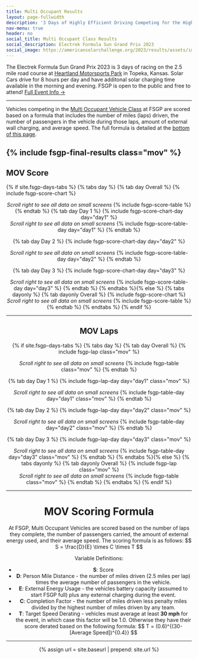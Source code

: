 ```yaml
---
title: Multi Occupant Results
layout: page-fullwidth
description: '3 Days of Highly Efficient Driving Competing for the Highest Score'
nav-menu: true
header: no
social_title: Multi Occupant Class Results
social_description: Electrek Formula Sun Grand Prix 2023
social_image: https://americansolarchallenge.org/2023/results/assets/images/app_state_track.jpg
---
```



The Electrek Formula Sun Grand Prix 2023 is 3 days of racing on the 2.5 mile road course at [Heartland Motorsports Park](http://heartlandmotorsports.us/) in Topeka, Kansas. Solar Cars drive for 8 hours per day and have additonal solar charging time available in the morning and evening. FSGP is open to the public and free to attend! [Full Event Info →](https://www.americansolarchallenge.org/the-competition/2023-formula-sun-grand-prix/)

-----

Vehicles competing in the [Multi Occupant Vehicle Class](https://www.americansolarchallenge.org/the-competition/vehicle-classes/) at FSGP are scored based on a formula that includes the number of miles (laps) driven, the number of passengers in the vehicle during those laps, amount of external wall charging, and average speed. The full formula is detailed at the [bottom of this page](#mov-scoring-formula). 

{% include fsgp-final-results class="mov" %}
-----
## MOV Score
{% if site.fsgp-days-tabs %}
{% tabs day %}
{% tab day Overall %}
{% include fsgp-score-chart %}
<br>
<div style="margin:auto; text-align:center;"> <i> Scroll right to see all data on small screens </i>
{% include fsgp-score-table %}
{% endtab %}
{% tab day Day 1 %}
{% include fsgp-score-chart-day day="day1" %}
<br>
<div style="margin:auto; text-align:center;"> <i> Scroll right to see all data on small screens </i>
{% include fsgp-score-table-day day="day1" %}
{% endtab %}

{% tab day Day 2 %}
{% include fsgp-score-chart-day day="day2" %}
<br>
<div style="margin:auto; text-align:center;"> <i> Scroll right to see all data on small screens </i>
{% include fsgp-score-table-day day="day2" %}
{% endtab %}

{% tab day Day 3 %}
{% include fsgp-score-chart-day day="day3" %}
<br>
<div style="margin:auto; text-align:center;"> <i> Scroll right to see all data on small screens </i>
{% include fsgp-score-table-day day="day3" %}
{% endtab %}
{% endtabs %}{% else %}
{% tabs dayonly %}
{% tab dayonly Overall %}
{% include fsgp-score-chart %}
<br>
<div style="margin:auto; text-align:center;"> <i> Scroll right to see all data on small screens </i>
{% include fsgp-score-table %}
{% endtab %}
{% endtabs %}
{% endif %}

-----
## MOV Laps
{% if site.fsgp-days-tabs %}
{% tabs day %}
{% tab day Overall %}
{% include fsgp-lap class="mov" %}
<br>
<div style="margin:auto; text-align:center;"> <i> Scroll right to see all data on small screens </i>
{% include fsgp-table class="mov" %}
{% endtab %}

{% tab day Day 1 %}
{% include fsgp-lap-day day="day1" class="mov" %}
<br>
<div style="margin:auto; text-align:center;"> <i> Scroll right to see all data on small screens </i>
{% include fsgp-table-day day="day1" class="mov" %}
{% endtab %}

{% tab day Day 2 %}
{% include fsgp-lap-day day="day2" class="mov" %}
<br>
<div style="margin:auto; text-align:center;"> <i> Scroll right to see all data on small screens </i>
{% include fsgp-table-day day="day2" class="mov" %}
{% endtab %}

{% tab day Day 3 %}
{% include fsgp-lap-day day="day3" class="mov" %}
<br>
<div style="margin:auto; text-align:center;"> <i> Scroll right to see all data on small screens </i>
{% include fsgp-table-day day="day3" class="mov" %}
{% endtab %}
{% endtabs %}{% else %}
{% tabs dayonly %}
{% tab dayonly Overall %}
{% include fsgp-lap class="mov" %}
<br>
<div style="margin:auto; text-align:center;"> <i> Scroll right to see all data on small screens </i>
{% include fsgp-table class="mov" %}
{% endtab %}
{% endtabs %}
{% endif %}

-----

# MOV Scoring Formula

At FSGP, Multi Occupant Vehicles are scored based on the number of laps they complete, the number of passengers carried, the amount of external energy used, and their average speed. The scoring formula is as follows: \$$ S = \frac{D}{E} \times C \times T $$

Variable Definitions: 
- __S__: Score
- __D__: Person  Mile Distance - the number of miles driven (2.5 miles per lap) times the average number of passengers in the vehicle. 
- __E__: External Energy Usage - the vehicles battery capacity (assumed to start FSGP full) plus any external charging during the event. 
- __C__: Completion Factor - the number of miles driven less penalty miles divided by the highest number of miles driven by any team. 
- __T__: Target Speed Derating - vehicles must average at least <b>30 mph</b> for the event, in which case this factor will be 1.0. Otherwise they have their score derated based on the following formula: \$$ T = (0.6)^{(30-[Average Speed])^{0.4}} $$

-----

{% assign url = site.baseurl | prepend: site.url %}
<link rel="stylesheet" href="{{ url }}/assets/css/tabs.css">
<script src="{{ url }}/assets/js/tabs.js"></script>
<script type="text/javascript" async
  src="https://cdnjs.cloudflare.com/ajax/libs/mathjax/2.7.1/MathJax.js?config=TeX-MML-AM_CHTML">
</script>




